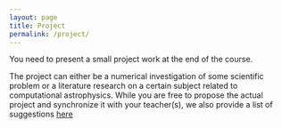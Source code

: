 ```yaml
---
layout: page
title: Project
permalink: /project/
---
```


You need to present a small project work at the end of the course.

The project can either be a numerical investigation of some scientific problem or a literature research on a certain subject related to computational astrophysics. While you are free to propose the actual project and synchronize it with your teacher(s), we also provide a list of suggestions [here](../static_files/projects.pdf)
<!-- [here]({{ '/_data/projects.pdf' | relative_url }})  -->